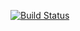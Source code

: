 [![Build Status](https://travis-ci.org/ArtemKokorinStudent/LaboratoryWorksWithTests.svg?branch=stack)](https://travis-ci.org/ArtemKokorinStudent/LaboratoryWorksWithTests)
